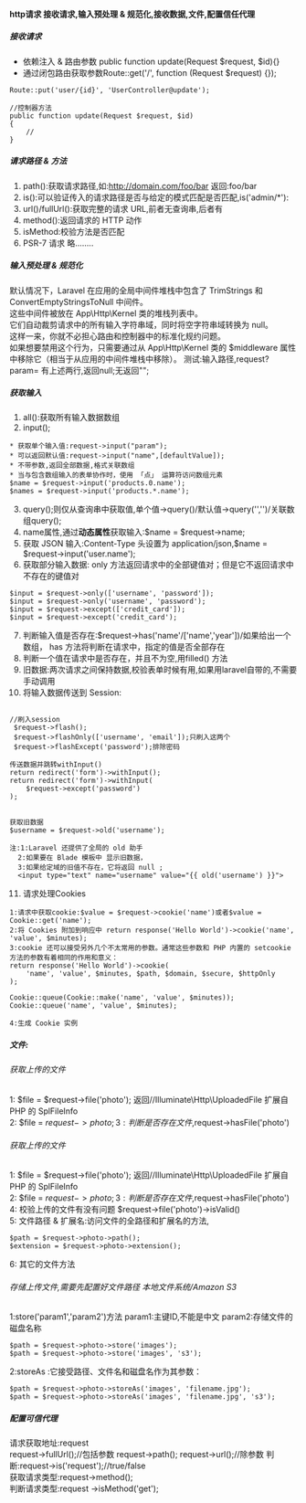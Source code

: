#### http请求 接收请求,输入预处理 & 规范化,接收数据,文件,配置信任代理
##### 接收请求  
* 依赖注入 & 路由参数 public function update(Request $request, $id){}
* 通过闭包路由获取参数Route::get('/', function (Request $request) {});  

```
Route::put('user/{id}', 'UserController@update');

//控制器方法
public function update(Request $request, $id)
{
	//
}
```


##### 请求路径 & 方法
1. path():获取请求路径,如:http://domain.com/foo/bar 返回:foo/bar
2. is():可以验证传入的请求路径是否与给定的模式匹配是否匹配,is('admin/*'):
3. url()/fullUrl():获取完整的请求 URL,前者无查询串,后者有
4. method():返回请求的 HTTP 动作
5. isMethod:校验方法是否匹配
6. PSR-7 请求 略........

##### 输入预处理 & 规范化  
默认情况下，Laravel 在应用的全局中间件堆栈中包含了 TrimStrings 和 ConvertEmptyStringsToNull 中间件。  
这些中间件被放在 App\Http\Kernel 类的堆栈列表中。  
它们自动裁剪请求中的所有输入字符串域，同时将空字符串域转换为 null。  
这样一来，你就不必担心路由和控制器中的标准化规约问题。  
如果想要禁用这个行为，只需要通过从 App\Http\Kernel 类的 $middleware 属性中移除它（相当于从应用的中间件堆栈中移除）。
测试:输入路径,request?param= 有上述两行,返回null;无返回"";

##### 获取输入
1. all():获取所有输入数据数组
2. input();
```
* 获取单个输入值:request->input("param");
* 可以返回默认值:request->input("name",[defaultValue]);
* 不带参数,返回全部数据,格式关联数组
* 当与包含数组输入的表单协作时，使用 「点」 运算符访问数组元素 
$name = $request->input('products.0.name');
$names = $request->input('products.*.name');
```
3. query();则仅从查询串中获取值,单个值->query()/默认值->query('','')/关联数组query();
4. name属性,通过**动态属性**获取输入:$name = $request->name;
5. 获取 JSON 输入:Content-Type 头设置为 application/json,$name = $request->input('user.name');
6. 获取部分输入数据:  only 方法返回请求中的全部键值对；但是它不返回请求中不存在的键值对
```
$input = $request->only(['username', 'password']);
$input = $request->only('username', 'password');
$input = $request->except(['credit_card']);
$input = $request->except('credit_card');
```
7. 判断输入值是否存在:$request->has('name'/['name','year'])/如果给出一个数组， has 方法将判断在请求中，指定的值是否全部存在
8. 判断一个值在请求中是否存在，并且不为空,用filled() 方法
9. 旧数据:两次请求之间保持数据,校验表单时候有用,如果用laravel自带的,不需要手动调用
10. 将输入数据传送到 Session:  

```

//刷入session
 $request->flash();
 $request->flashOnly(['username', 'email']);只刷入这两个
 $request->flashExcept('password');排除密码

传送数据并跳转withInput() 
return redirect('form')->withInput();
return redirect('form')->withInput(
    $request->except('password')
);
 
 
获取旧数据
$username = $request->old('username');

注:1:Laravel 还提供了全局的 old 助手
  2:如果要在 Blade 模板中 显示旧数据，
  3:如果给定域的旧值不存在，它将返回 null ;
  <input type="text" name="username" value="{{ old('username') }}">
```

11. 请求处理Cookies

```
1:请求中获取cookie:$value = $request->cookie('name')或者$value = Cookie::get('name');
2:将 Cookies 附加到响应中 return response('Hello World')->cookie('name', 'value', $minutes);
3:cookie 还可以接受另外几个不太常用的参数。通常这些参数和 PHP 内置的 setcookie 方法的参数有着相同的作用和意义：
return response('Hello World')->cookie(
    'name', 'value', $minutes, $path, $domain, $secure, $httpOnly
);

Cookie::queue(Cookie::make('name', 'value', $minutes));
Cookie::queue('name', 'value', $minutes);

4:生成 Cookie 实例

```



##### 文件: 
###### 获取上传的文件
1: $file = $request->file('photo'); 返回//Illuminate\Http\UploadedFile 扩展自 PHP 的 SplFileInfo   
2: $file = $request->photo;    
3: 判断是否存在文件,$request->hasFile('photo')  

###### 获取上传的文件
1: $file = $request->file('photo'); 返回//Illuminate\Http\UploadedFile 扩展自 PHP 的 SplFileInfo   
2: $file = $request->photo;    
3: 判断是否存在文件,$request->hasFile('photo')  
4: 校验上传的文件有没有问题 $request->file('photo')->isValid()  
5:  文件路径 & 扩展名:访问文件的全路径和扩展名的方法,
```
$path = $request->photo->path();
$extension = $request->photo->extension();
```
6: 其它的文件方法

###### 存储上传文件,需要先配置好文件路径 本地文件系统/Amazon S3
1:store('param1','param2')方法
param1:主键ID,不能是中文
param2:存储文件的磁盘名称

```
$path = $request->photo->store('images');
$path = $request->photo->store('images', 's3');
```

2:storeAs :它接受路径、文件名和磁盘名作为其参数：  
```
$path = $request->photo->storeAs('images', 'filename.jpg');
$path = $request->photo->storeAs('images', 'filename.jpg', 's3');
```




##### 配置可信代理






请求获取地址:request  
request->fullUrl();//包括参数  request->path(); request->url();//除参数
判断:request->is('request');//true/false  
获取请求类型:request->method();  
判断请求类型:request ->isMethod('get');